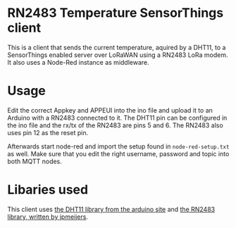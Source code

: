# RN2483 Temperature SensorThings client

This is a client that sends the current temperature, aquired by a DHT11, to a SensorThings enabled server over LoRaWAN using a RN2483 LoRa modem. It also uses a Node-Red instance as middleware.

# Usage

Edit the correct  Appkey and APPEUI into the ino file and upload it to an Arduino with a RN2483 connected to it. The DHT11 pin can be configured in the ino file and the rx/tx of the RN2483 are pins 5 and 6. The RN2483 also uses pin 12 as the reset pin.

Afterwards start node-red and import the setup found in ```node-red-setup.txt``` as well. Make sure that you edit the right username, password and topic into both MQTT nodes.

# Libaries used

This client uses [the DHT11 library from the arduino site](http://playground.arduino.cc/Main/DHT11Lib) and [the RN2483 library, written by jpmeijers](https://github.com/jpmeijers/RN2483-Arduino-Library).
